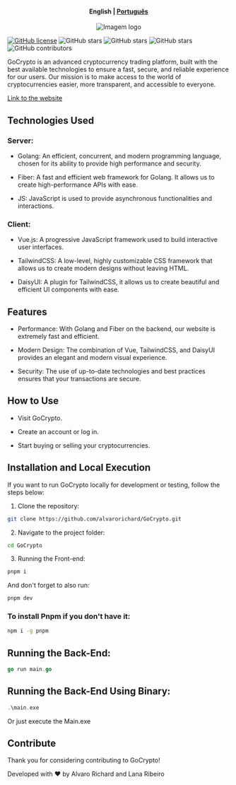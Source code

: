 <h4 align="center">
    <p>
        <b>English</b> |
        <a href="https://github.com/alvarorichard/GoCrypto/blob/main/README_PT-BR.md">Рortuguês</a>
    </p>
</h4>

<p align="center">
  <img src="https://github.com/alvarorichard/GoCrypto/assets/102667323/c566d414-af14-4e84-8e2b-fb6613a27351" alt="Imagem logo" />
</p>



[![GitHub license](https://img.shields.io/github/license/alvarorichard/GoCrypto)](alvarorichard/GoCrypto/blob/master/LICENSE) ![GitHub stars](https://img.shields.io/github/stars/alvarorichard/GoCrypto) ![GitHub stars](https://img.shields.io/github/last-commit/alvarorichard/GoCrypto) ![GitHub stars](https://img.shields.io/github/forks/alvarorichard/GoCrypto?style=social) ![GitHub contributors](https://img.shields.io/github/contributors/alvarorichard/GoCrypto)

GoCrypto is an advanced cryptocurrency trading platform, built with the best available technologies to ensure a fast, secure, and reliable experience for our users. Our mission is to make access to the world of cryptocurrencies easier, more transparent, and accessible to everyone.

[Link to the website](https://go-crypto.vercel.app/)

## Technologies Used

### Server:

* Golang: An efficient, concurrent, and modern programming language, chosen for its ability to provide high performance and security.

* Fiber: A fast and efficient web framework for Golang. It allows us to create high-performance APIs with ease.

* JS: JavaScript is used to provide asynchronous functionalities and interactions.


### Client:

* Vue.js: A progressive JavaScript framework used to build interactive user interfaces.

* TailwindCSS: A low-level, highly customizable CSS framework that allows us to create modern designs without leaving HTML.

* DaisyUI: A plugin for TailwindCSS, it allows us to create beautiful and efficient UI components with ease.

## Features

* Performance: With Golang and Fiber on the backend, our website is extremely fast and efficient.

* Modern Design: The combination of Vue, TailwindCSS, and DaisyUI provides an elegant and modern visual experience.

* Security: The use of up-to-date technologies and best practices ensures that your transactions are secure.

## How to Use

* Visit GoCrypto.

* Create an account or log in.

* Start buying or selling your cryptocurrencies.

## Installation and Local Execution


If you want to run GoCrypto locally for development or testing, follow the steps below:


1. Clone the repository:

```bash
git clone https://github.com/alvarorichard/GoCrypto.git
```
2. Navigate to the project folder:
```bash
cd GoCrypto
```

3. Running the Front-end:

```bash
pnpm i
```
And don't forget to also run:


```bash
pnpm dev
```
### To install Pnpm if you don't have it:

```bash
npm i -g pnpm
```

##  Running the Back-End:

```go
go run main.go
```

## Running the Back-End Using Binary:

```go
.\main.exe
```
Or just execute the Main.exe

## Contribute

Thank you for considering contributing to GoCrypto!


Developed with ❤️ by Alvaro Richard and Lana Ribeiro

